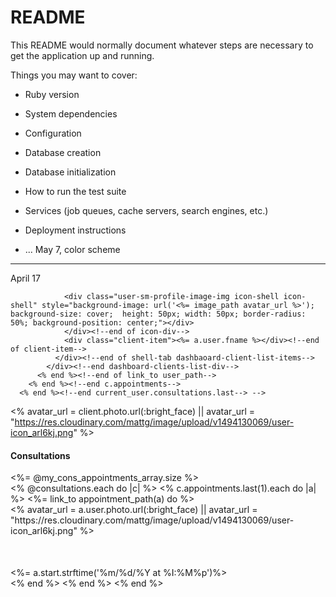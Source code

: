 # README

This README would normally document whatever steps are necessary to get the
application up and running.

Things you may want to cover:

* Ruby version

* System dependencies

* Configuration

* Database creation

* Database initialization

* How to run the test suite

* Services (job queues, cache servers, search engines, etc.)

* Deployment instructions

* ...
May 7, color scheme
<!-- https://coolors.co/84afff-048ba8-16db93-efea5a-f29e4c -->

<!-- #84AFFF -->
<!-- #048BA8 -->
<!-- #16DB93 -->
<!-- #EFEA5A -->
<!-- #F29E4C -->
------------------

<!-- new set below:
rgb
rgb(132, 175, 255)
rgb(151, 132, 255)
rgb(212, 132, 255)
rgb(255, 132, 237)
rgb(255, 132, 175)
rgb(255, 151, 132)

SCSS
$color-1: #84afff;
$color-2: #9784ff;
$color-3: #d484ff;
$color-4: #ff84ed;
$color-5: #ff84af;
$color-6: #ff9784; -->

April 17

 <!--  <% @consultations.each do |c|%>
        <% c.appointments.last(3).each do |a| %>
          <%= link_to user_path(a.user.id), class: "no-decor" do %>
            <div class="dashboard-clients-list-div">
              <div class="shell-tab flex-space-between dashbaoard-client-list-items">
                <div class="client-item">
                  <% avatar_url = a.user.photo.url(:bright_face) || avatar_url = "https://res.cloudinary.com/mattg/image/upload/v1494130069/user-icon_arl6kj.png" %>
                  <!-- ^ added `.url(:brightface)` from the `photo_uploader` class-->
                <div class="user-sm-profile-image-img icon-shell icon-shell" style="background-image: url('<%= image_path avatar_url %>'); background-size: cover;  height: 50px; width: 50px; border-radius: 50%; background-position: center;"></div>
                </div><!--end of icon-div-->
                <div class="client-item"><%= a.user.fname %></div><!--end of client-item-->
              </div><!--end of shell-tab dashbaoard-client-list-items-->
            </div><!--end dashboard-clients-list-div-->
          <% end %><!--end of link_to user_path-->
        <% end %><!--end c.appointments-->
      <% end %><!--end current_user.consultations.last--> -->

<% avatar_url = client.photo.url(:bright_face) || avatar_url = "https://res.cloudinary.com/mattg/image/upload/v1494130069/user-icon_arl6kj.png" %>


<div class="dashboard-consults-shell shell-border">
    <div class="dashboard-consult header-items">
      <div class="consult-header-item"><h4 class="dashboard-consults-header">Consultations</h4></div>
      <div class="consult-header-item counter"><%= @my_cons_appointments_array.size %></div>
    </div><!--end of dashboard-consult header-items-->
    <div class="dashboard-consults-div">
      <% @consultations.each do |c| %>
        <% c.appointments.last(1).each do |a| %>
          <%= link_to appointment_path(a) do %>
            <div class="flex-space-between shell-tab">
              <div class="consult-item">
                <% avatar_url = a.user.photo.url(:bright_face) || avatar_url = "https://res.cloudinary.com/mattg/image/upload/v1494130069/user-icon_arl6kj.png" %>
                <!-- ^ added `.url(:brightface)` from the `photo_uploader` class-->
                <div class="user-sm-profile-image-img icon-shell icon-shell" style="background-image: url('<%= image_path avatar_url %>'); background-size: cover;  height: 50px; width: 50px; border-radius: 50%; background-position: center;"></div>
              </div><!--end of icon-div-->
              <div class="consult-item"><%= a.start.strftime('%m/%d/%Y at %I:%M%p')%></div>
            </div><!--end of shell-tab-->
          <% end %><!--end link_to-->
        <% end %><!--end c.appointments.each-->
      <% end %><!-- end @consultations.each-->
    </div><!--end dashboard-consults-div-->
  </div><!-- end dashboard-consults-shell-->
